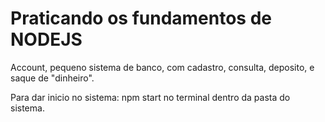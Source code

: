 # Praticando os fundamentos de NODEJS
Account, pequeno sistema de banco, com cadastro, consulta, deposito, e saque de "dinheiro".

Para dar inicio no sistema: npm start no terminal dentro da pasta do sistema.